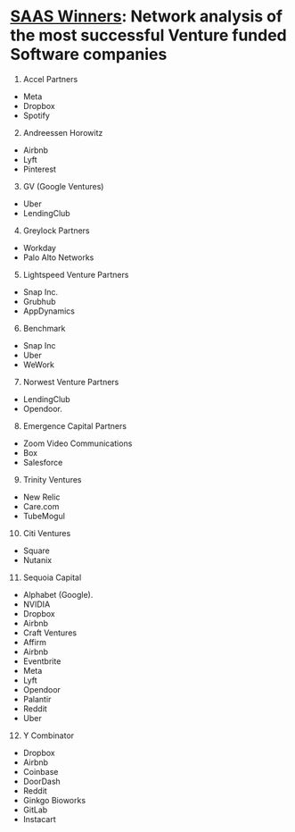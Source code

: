 # [SAAS Winners](https://huggingface.co/spaces/LeonceNsh/venture-winners): Network analysis of the most successful Venture funded Software companies

1. Accel Partners
- Meta 
- Dropbox
- Spotify

2. Andreessen Horowitz
- Airbnb 
- Lyft 
- Pinterest 

3. GV (Google Ventures)
- Uber 
- LendingClub 

4. Greylock Partners
- Workday 
- Palo Alto Networks 

5. Lightspeed Venture Partners
- Snap Inc.
- Grubhub 
- AppDynamics 

6. Benchmark
- Snap Inc
- Uber 
- WeWork 

7. Norwest Venture Partners
- LendingClub 
- Opendoor.

8. Emergence Capital Partners
- Zoom Video Communications
- Box 
- Salesforce

9. Trinity Ventures
- New Relic
- Care.com 
- TubeMogul

 10. Citi Ventures
- Square 
- Nutanix

11. Sequoia Capital
- Alphabet (Google).
- NVIDIA 
- Dropbox 
- Airbnb   
- Craft Ventures
- Affirm
- Airbnb
- Eventbrite
- Meta
- Lyft
- Opendoor
- Palantir
- Reddit
- Uber

12. Y Combinator
-  Dropbox
- Airbnb
- Coinbase
- DoorDash
- Reddit 
- Ginkgo Bioworks
- GitLab
- Instacart 


